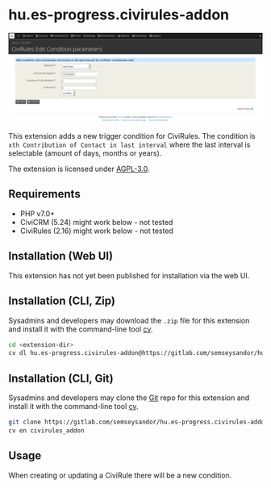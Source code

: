 # hu.es-progress.civirules-addon

![Screenshot](images/screenshot.png)

This extension adds a new trigger condition for CiviRules.
The condition is `xth Contribution of Contact in last interval` where the last interval is selectable (amount of days, months or years).

The extension is licensed under [AGPL-3.0](LICENSE.txt).

## Requirements

* PHP v7.0+
* CiviCRM (5.24) might work below - not tested
* CiviRules (2.16) might work below - not tested

## Installation (Web UI)

This extension has not yet been published for installation via the web UI.

## Installation (CLI, Zip)

Sysadmins and developers may download the `.zip` file for this extension and
install it with the command-line tool [cv](https://github.com/civicrm/cv).

```bash
cd <extension-dir>
cv dl hu.es-progress.civirules-addon@https://gitlab.com/semseysandor/hu.es-progress.civirules-addon/-/archive/master/hu.es-progress.civirules-addon-master.zip
```

## Installation (CLI, Git)

Sysadmins and developers may clone the [Git](https://en.wikipedia.org/wiki/Git) repo for this extension and
install it with the command-line tool [cv](https://github.com/civicrm/cv).

```bash
git clone https://gitlab.com/semseysandor/hu.es-progress.civirules-addon.git
cv en civirules_addon
```

## Usage

When creating or updating a CiviRule there will be a new condition.
